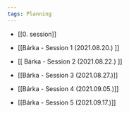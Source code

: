 ```yaml
---
tags: Planning
---
```

- [[0. session]]

- [[Bárka - Session 1 (2021.08.20.) ]]
- [[ Bárka - Session 2 (2021.08.22.) ]]
- [[Bárka - Session 3 (2021.08.27.)]]
- [[Bárka - Session 4 (2021.09.05.)]]
- [[Bárka - Session 5 (2021.09.17.)]]